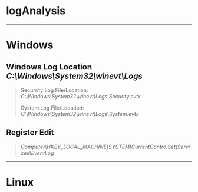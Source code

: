 # logAnalysis
***
# Windows

  ## Windows Log Location *C:\Windows\System32\winevt\Logs*
  > Securrity Log File/Location: *C:\Windows\System32\winevt\Logs\Security.evtx*
  > 
  > System Log File/Location: *C:\Windows\System32\winevt\Logs\System.evtx*

  ## Register Edit
  > *Computer\HKEY_LOCAL_MACHINE\SYSTEM\CurrentControlSet\Services\EventLog*
***
# Linux
